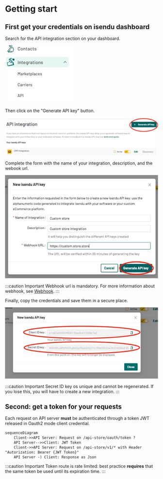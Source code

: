 # Getting start

## First get your credentials on isendu dashboard

Search for the API integration section on your dashboard.

![api-integration-column.jpg](../../../assets/api-integration-column.jpg)

Then click on the "Generate API key" button.

![api-generate-key-1.jpg](../../../assets/api-generate-key-1.jpg)

Complete the form with the name of your integration, description, and the webook url.

![api-generate-key-2.jpg](../../../assets/api-generate-key-2.jpg)

:::caution Important
Webhook url is mandatory. For more information about webhook, see [Webhook](./webhook.md).
:::

Finally, copy the credentials and save them in a secure place.

![api-generate-key-3.jpg](../../../assets/api-generate-key-3.jpg)

:::caution Important
Secret ID key os unique and cannot be regenerated. If you lose this, you will have to create a new integration.
:::

## Second: get a token for your requests

Each request on API server **must** be authenticated through a token JWT released in Oauth2 mode client credential. 

```mermaid
sequenceDiagram
    Client->>API Server: Request on /api-store/oauth/token ?
    API Server-->>Client: JWT Token
    Client->>API Server: Request on /api-store/v1/* with Header "Autorization: Bearer {JWT Token}"
    API Server -) Client: Response as Json
```

:::caution Important
Token route is rate limited: best practice **requires** that the same token be used until its expiration time.
:::